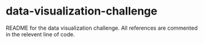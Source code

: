 # data-visualization-challenge

README for the data visualization challenge. All references are commented in the relevent line of code. 

